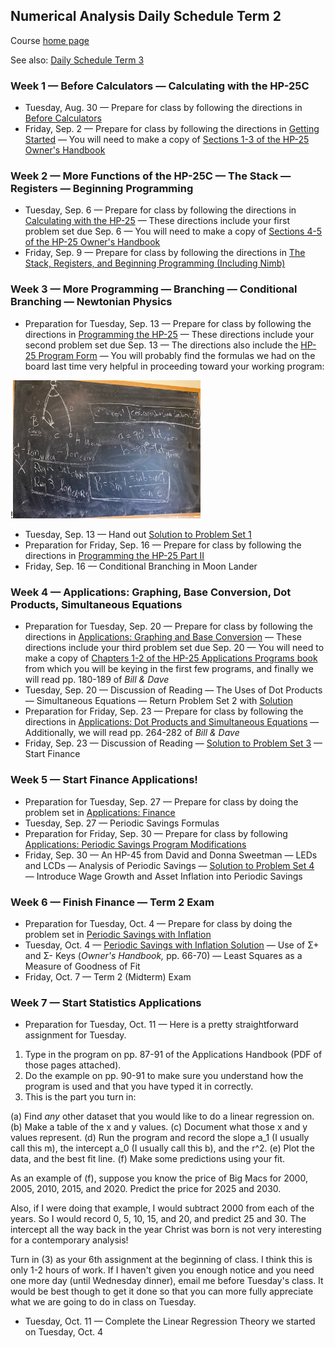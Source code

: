 ## Numerical Analysis Daily Schedule Term 2

Course [home page](./)

See also: [Daily Schedule Term 3](./daily_schedule_term_3.html)

### Week 1 &mdash; Before Calculators &mdash; Calculating with the HP-25C

* Tuesday, Aug. 30 &mdash; Prepare for class by following the directions in [Before Calculators](./tex/na_day01.pdf)
* Friday, Sep. 2 &mdash; Prepare for class by following the directions in [Getting Started](./tex/na_day02.pdf) &mdash; You will need to make a copy of [Sections 1-3 of the HP-25 Owner's Handbook](./resources/HP25-OwnersHandbook-Sections1-3.pdf)

### Week 2 &mdash; More Functions of the HP-25C &mdash; The Stack &mdash; Registers &mdash; Beginning Programming

* Tuesday, Sep. 6 &mdash; Prepare for class by following the directions in [Calculating with the HP-25](./tex/na_day03.pdf) &mdash; These directions include your first problem set due Sep. 6 &mdash; You will need to make a copy of [Sections 4-5 of the HP-25 Owner's Handbook](./resources/HP25-OwnersHandbook-Sections4-5.pdf)
* Friday, Sep. 9 &mdash; Prepare for class by following the directions in [The Stack, Registers, and Beginning Programming (Including Nimb)](./tex/na_day04.pdf)

### Week 3 &mdash; More Programming &mdash; Branching &mdash; Conditional Branching &mdash; Newtonian Physics

* Preparation for Tuesday, Sep. 13 &mdash; Prepare for class by following the directions in [Programming the HP-25](./tex/na_day05.pdf) &mdash; These directions include your second problem set due Sep. 13 &mdash; The directions also include the [HP-25 Program Form](./resources/HP-25ProgramForm.pdf) &mdash; You will probably find the formulas we had on the board last time very helpful in proceeding toward your working program:

!<img src="./resources/Mecca.jpeg" width="300">

* Tuesday, Sep. 13 &mdash; Hand out [Solution to Problem Set 1](./assignments/PS01-Solution.pdf)
* Preparation for Friday, Sep. 16 &mdash; Prepare for class by following the directions in [Programming the HP-25 Part II](./tex/na_day06.pdf)
* Friday, Sep. 16 &mdash; Conditional Branching in Moon Lander

### Week 4 &mdash; Applications: Graphing, Base Conversion, Dot Products, Simultaneous Equations

* Preparation for Tuesday, Sep. 20 &mdash; Prepare for class by following the directions in [Applications: Graphing and Base Conversion](./tex/na_day07.pdf) &mdash; These directions include your third problem set due Sep. 20 &mdash; You will need to make a copy of [Chapters 1-2 of the HP-25 Applications Programs book](./resources/HP25-ApplicationsPrograms-Chapters1-2.pdf) from which you will be keying in the first few programs, and finally we will read pp. 180-189 of *Bill &amp; Dave*
* Tuesday, Sep. 20 &mdash; Discussion of Reading &mdash; The Uses of Dot Products &mdash; Simultaneous Equations &mdash; Return Problem Set 2 with [Solution](./assignments/PS02-Solution.pdf)
* Preparation for Friday, Sep. 23 &mdash; Prepare for class by following the directions in [Applications: Dot Products and Simultaneous Equations](./tex/na_day08.pdf) &mdash; Additionally, we will read pp. 264-282 of *Bill &amp; Dave*
* Friday, Sep. 23 &mdash; Discussion of Reading &mdash; [Solution to Problem Set 3](./assignments/PS03-Solution.pdf) &mdash; Start Finance

### Week 5 &mdash; Start Finance Applications!

* Preparation for Tuesday, Sep. 27 &mdash; Prepare for class by doing the problem set in [Applications: Finance](./tex/na_day09.pdf)
* Tuesday, Sep. 27 &mdash; Periodic Savings Formulas
* Preparation for Friday, Sep. 30 &mdash; Prepare for class by following [Applications: Periodic Savings Program Modifications](./tex/na_day10.pdf)
* Friday, Sep. 30 &mdash; An HP-45 from David and Donna Sweetman &mdash; LEDs and LCDs &mdash; Analysis of Periodic Savings &mdash;  [Solution to Problem Set 4](./assignments/PS04-Solution.pdf) &mdash; Introduce Wage Growth and Asset Inflation into Periodic Savings

### Week 6 &mdash; Finish Finance &mdash; Term 2 Exam

* Preparation for Tuesday, Oct. 4 &mdash; Prepare for class by doing the problem set in [Periodic Savings with Inflation](./tex/na_day11.pdf)
* Tuesday, Oct. 4 &mdash; [Periodic Savings with Inflation Solution](./assignments/PS05-Solution.pdf) &mdash; Use of &Sigma;+ and &Sigma;- Keys (*Owner's Handbook,* pp. 66-70) &mdash; Least Squares as a Measure of Goodness of Fit
* Friday, Oct. 7 &mdash; Term 2 (Midterm) Exam

### Week 7 &mdash; Start Statistics Applications

* Preparation for Tuesday, Oct. 11 &mdash; Here is a pretty straightforward assignment for Tuesday.

1. Type in the program on pp. 87-91 of the Applications Handbook (PDF of those pages attached).
2. Do the example on pp. 90-91 to make sure you understand how the program is used and that you have typed it in correctly.
3. This is the part you turn in:

(a) Find *any* other dataset that you would like to do a linear regression on. (b) Make a table of the x and y values. (c) Document what those x and y values represent. (d) Run the program and record the slope a_1 (I usually call this m), the intercept a_0 (I usually call this b), and the r^2. (e) Plot the data, and the best fit line. (f) Make some predictions using your fit.

As an example of (f), suppose you know the price of Big Macs for 2000, 2005, 2010, 2015, and 2020. Predict the price for 2025 and 2030.

Also, if I were doing that example, I would subtract 2000 from each of the years. So I would record 0, 5, 10, 15, and 20, and predict 25 and 30. The intercept all the way back in the year Christ was born is not very interesting for a contemporary analysis!

Turn in (3) as your 6th assignment at the beginning of class. I think this is only 1-2 hours of work. If I haven't given you enough notice and you need one more day (until Wednesday dinner), email me before Tuesday's class. It would be best though to get it done so that you can more fully appreciate what we are going to do in class on Tuesday.

* Tuesday, Oct. 11 &mdash; Complete the Linear Regression Theory we started on Tuesday, Oct. 4
